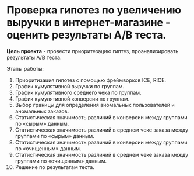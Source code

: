 # Проверка гипотез по увеличению выручки в интернет-магазине - оценить результаты А/В теста. 

**Цель проекта** - провести приоритезацию гиптез, проанализировать результаты А/В теста.

Этапы работы:
1. Приоритизация гипотез с помощью фреймворков ICE, RICE.
2. График кумулятивной выручки по группам.
3. График кумулятивного среднего чека по группам.
4. График кумулятивной конверсии по группам.
5. Выбор границы для определения аномальных пользователей и аномальных заказов.
6. Статистическая значимость различий в конверсии между группами по «сырым» данным.
7. Статистическая значимость различий в среднем чеке заказа между группами по «сырым» данным.
8. Статистическая значимость различий в конверсии между группами по «очищенным» данным.
9. Статистическая значимость различий в среднем чеке заказа между группами по «очищенным» данным.
10. Решение по результатам теста.
